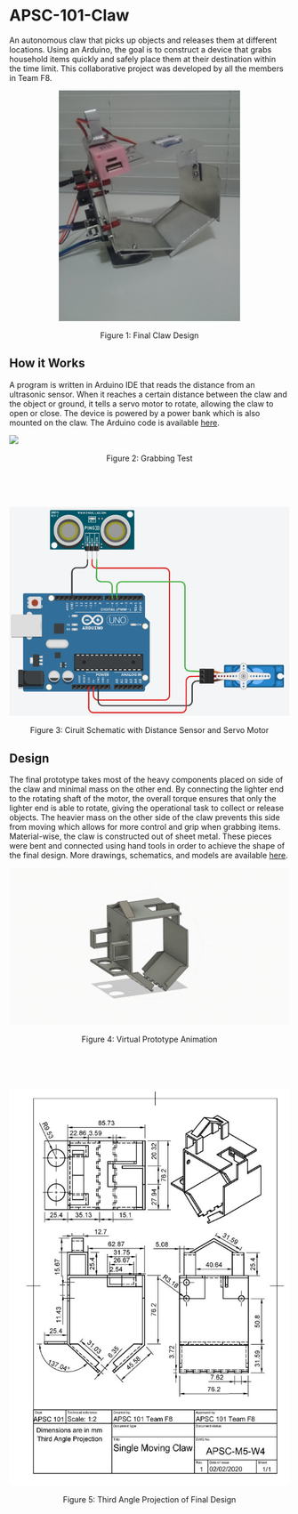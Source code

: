 # APSC-101-Claw

An autonomous claw that picks up objects and releases them at different locations. Using an Arduino, the goal is to construct a device that grabs household items quickly and safely place them at their destination within the time limit. This collaborative project was developed by all the members in Team F8.

<p align="center">
  <img src="https://github.com/GrantPau/APSC-101-Claw/blob/main/Drawings%2C%20Schematics%2C%20CAD%20Models/final-design.PNG"/>
</p>
<p align="center">Figure 1: Final Claw Design<p align="center">


## How it Works
A program is written in Arduino IDE that reads the distance from an ultrasonic sensor. When it reaches a certain distance between the claw and the object or ground, it tells a servo motor to rotate, allowing the claw to open or close. The device is powered by a power bank which is also mounted on the claw. The Arduino code is available [here](https://github.com/GrantPau/APSC-101-Claw/blob/main/Arduino%20Code/main/main.ino).

![](https://github.com/GrantPau/APSC-101-Claw/blob/main/Drawings%2C%20Schematics%2C%20CAD%20Models/GIFs%20for%20ReadMe/grabbing-test.gif)
<p align="center">Figure 2: Grabbing Test<p align="center">
<br/>
<br/>
<br/>
<p align="center">
  <img src="https://github.com/GrantPau/APSC-101-Claw/blob/main/Drawings%2C%20Schematics%2C%20CAD%20Models/circuit-schematic.PNG"/>
</p>
<p align="center">Figure 3: Ciruit Schematic with Distance Sensor and Servo Motor<p align="center">


## Design
The final prototype takes most of the heavy components placed on side of the claw and minimal mass on the other end. By connecting the lighter end to the rotating shaft of the motor, the overall torque ensures that only the lighter end is able to rotate, giving the operational task to collect or release objects. The heavier mass on the other side of the claw prevents this side from moving which allows for more control and grip when grabbing items. Material-wise, the claw is constructed out of sheet metal. These pieces were bent and connected using hand tools in order to achieve the shape of the final design. More drawings, schematics, and models are available [here](https://github.com/GrantPau/APSC-101-Claw/tree/main/Drawings%2C%20Schematics%2C%20CAD%20Models).

 
![](https://github.com/GrantPau/APSC-101-Claw/blob/main/Drawings%2C%20Schematics%2C%20CAD%20Models/GIFs%20for%20ReadMe/virtual-prototype.gif)
<p align="center">Figure 4: Virtual Prototype Animation<p align="center">
<br/>
<br/>
<br/>

![](https://github.com/GrantPau/APSC-101-Claw/blob/main/Drawings%2C%20Schematics%2C%20CAD%20Models/third-angle-projection-of-final-design.PNG)
<p align="center">Figure 5: Third Angle Projection of Final Design<p align="center">


